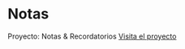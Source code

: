# Notas
Proyecto: Notas &amp; Recordatorios
[Visita el proyecto](https://portafolio-mauro-poloni-notas-recordatorios.netlify.app/)

